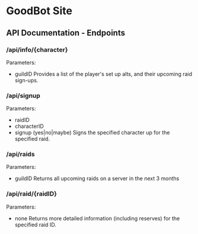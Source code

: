 # GoodBot Site

## API Documentation - Endpoints

### /api/info/{character}
Parameters:
* guildID
Provides a list of the player's set up alts, and their upcoming raid sign-ups.


### /api/signup
Parameters:
* raidID
* characterID
* signup (yes|no|maybe)
Signs the specified character up for the specified raid.


### /api/raids
Parameters:
* guildID
Returns all upcoming raids on a server in the next 3 months


### /api/raid/{raidID}
Parameters:
* none
Returns more detailed information (including reserves) for the specified raid ID.

